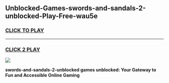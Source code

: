 
## Unblocked-Games-swords-and-sandals-2-unblocked-Play-Free-wau5e
<h3>
<a href="https://premium76.site?title=swords-and-sandals-2-unblocked&ref=24M">CLICK TO PLAY</a></h3>
<hr>

<h3>
<a href="https://premium76.site?title=swords-and-sandals-2-unblocked&ref=24M">CLICK 2 PLAY</a>
  
</h3>

<a href="https://premium76.site?title=swords-and-sandals-2-unblocked&ref=24M"><img src="https://clearcache.store/games.png"></a>


**swords-and-sandals-2-unblocked games unblocked: Your Gateway to Fun and Accessible Online Gaming**
